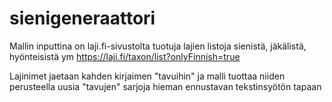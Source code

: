# sienigeneraattori

Mallin inputtina on laji.fi-sivustolta tuotuja lajien listoja sienistä, jäkälistä, hyönteisistä ym
https://laji.fi/taxon/list?onlyFinnish=true

Lajinimet jaetaan kahden kirjaimen "tavuihin" ja malli tuottaa niiden perusteella uusia "tavujen" sarjoja hieman ennustavan tekstinsyötön tapaan
